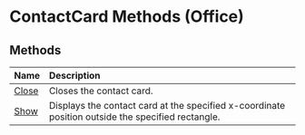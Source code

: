 
# ContactCard Methods (Office)

## Methods



|**Name**|**Description**|
|:-----|:-----|
|[Close](98556e94-3ea2-74a7-db67-fb268b36c905.md)|Closes the contact card.|
|[Show](57fe503a-3298-0bec-3c26-31ae88aa6534.md)|Displays the contact card at the specified x-coordinate position outside the specified rectangle. |
